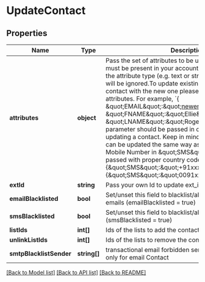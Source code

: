 # UpdateContact

## Properties
Name | Type | Description | Notes
------------ | ------------- | ------------- | -------------
**attributes** | **object** | Pass the set of attributes to be updated. These attributes must be present in your account. Values that don&#39;t match the attribute type (e.g. text or string in a date attribute) will be ignored.To update existing email address of a contact with the new one please pass EMAIL in attributes. For example, &#x60;{ \&quot;EMAIL\&quot;:\&quot;newemail@domain.com\&quot;, \&quot;FNAME\&quot;:\&quot;Ellie\&quot;, \&quot;LNAME\&quot;:\&quot;Roger\&quot;}&#x60;. The attribute&#39;s parameter should be passed in capital letter while updating a contact. Keep in mind transactional attributes can be updated the same way as normal attributes. Mobile Number in \&quot;SMS\&quot; field should be passed with proper country code. For example {\&quot;SMS\&quot;:\&quot;+91xxxxxxxxxx\&quot;} or {\&quot;SMS\&quot;:\&quot;0091xxxxxxxxxx\&quot;} | [optional] 
**extId** | **string** | Pass your own Id to update ext_id of a contact. | [optional] 
**emailBlacklisted** | **bool** | Set/unset this field to blacklist/allow the contact for emails (emailBlacklisted &#x3D; true) | [optional] 
**smsBlacklisted** | **bool** | Set/unset this field to blacklist/allow the contact for SMS (smsBlacklisted &#x3D; true) | [optional] 
**listIds** | **int[]** | Ids of the lists to add the contact to | [optional] 
**unlinkListIds** | **int[]** | Ids of the lists to remove the contact from | [optional] 
**smtpBlacklistSender** | **string[]** | transactional email forbidden sender for contact. Use only for email Contact | [optional] 

[[Back to Model list]](../../README.md#documentation-for-models) [[Back to API list]](../../README.md#documentation-for-api-endpoints) [[Back to README]](../../README.md)



